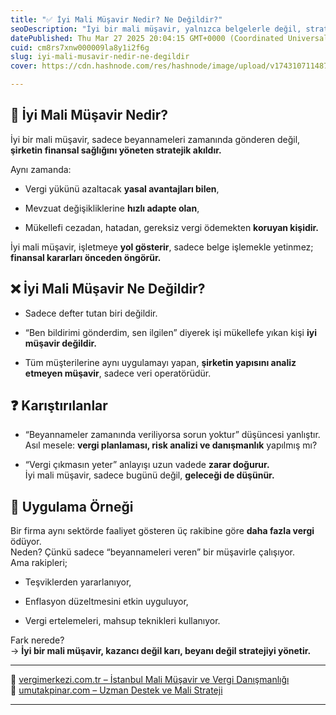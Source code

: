 ```yaml
---
title: "✅ İyi Mali Müşavir Nedir? Ne Değildir?"
seoDescription: "İyi bir mali müşavir, yalnızca belgelerle değil, stratejik danışmanlık ve finansal yönetimle ilgilenir; mükellefleri riskten korur"
datePublished: Thu Mar 27 2025 20:04:15 GMT+0000 (Coordinated Universal Time)
cuid: cm8rs7xnw000009la8y1i2f6g
slug: iyi-mali-musavir-nedir-ne-degildir
cover: https://cdn.hashnode.com/res/hashnode/image/upload/v1743107114873/5df86700-cac0-4179-a195-b1b539f6228c.webp

---
```


## 🔹 İyi Mali Müşavir Nedir?

İyi bir mali müşavir, sadece beyannameleri zamanında gönderen değil, **şirketin finansal sağlığını yöneten stratejik akıldır.**

Aynı zamanda:

* Vergi yükünü azaltacak **yasal avantajları bilen**,
    
* Mevzuat değişikliklerine **hızlı adapte olan**,
    
* Mükellefi cezadan, hatadan, gereksiz vergi ödemekten **koruyan kişidir.**
    

İyi mali müşavir, işletmeye **yol gösterir**, sadece belge işlemekle yetinmez; **finansal kararları önceden öngörür.**

## ❌ İyi Mali Müşavir Ne Değildir?

* Sadece defter tutan biri değildir.
    
* “Ben bildirimi gönderdim, sen ilgilen” diyerek işi mükellefe yıkan kişi **iyi müşavir değildir.**
    
* Tüm müşterilerine aynı uygulamayı yapan, **şirketin yapısını analiz etmeyen müşavir**, sadece veri operatörüdür.
    

## ❓ Karıştırılanlar

* “Beyannameler zamanında veriliyorsa sorun yoktur” düşüncesi yanlıştır.  
    Asıl mesele: **vergi planlaması, risk analizi ve danışmanlık** yapılmış mı?
    
* “Vergi çıkmasın yeter” anlayışı uzun vadede **zarar doğurur.**  
    İyi mali müşavir, sadece bugünü değil, **geleceği de düşünür.**
    

## 🧠 Uygulama Örneği

Bir firma aynı sektörde faaliyet gösteren üç rakibine göre **daha fazla vergi** ödüyor.  
Neden? Çünkü sadece “beyannameleri veren” bir müşavirle çalışıyor.  
Ama rakipleri;

* Teşviklerden yararlanıyor,
    
* Enflasyon düzeltmesini etkin uyguluyor,
    
* Vergi ertelemeleri, mahsup teknikleri kullanıyor.
    

Fark nerede?  
→ **İyi bir mali müşavir, kazancı değil karı, beyanı değil stratejiyi yönetir.**

---

🔗 [vergimerkezi.com.tr – İstanbul Mali Müşavir ve Vergi Danışmanlığı](https://vergimerkezi.com.tr)  
🔗 [umutakpinar.com – Uzman Destek ve Mali Strateji](https://umutakpinar.com)

---